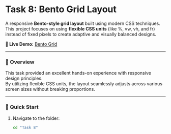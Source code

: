 # Task 8: Bento Grid Layout  

A responsive **Bento-style grid layout** built using modern CSS techniques.  
This project focuses on using **flexible CSS units** (like %, vw, vh, and fr) instead of fixed pixels to create adaptive and visually balanced designs.

**🔗 Live Demo:** [Bento Grid](https://manoj-bentogrid-task8.vercel.app/)

---

### 📘 Overview
This task provided an excellent hands-on experience with responsive design principles.  
By utilizing flexible CSS units, the layout seamlessly adjusts across various screen sizes without breaking proportions.

---

### 🚀 Quick Start
1. Navigate to the folder:  
   ```bash
   cd "Task 8"

